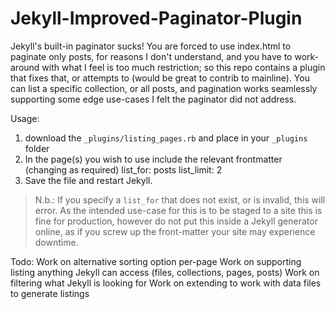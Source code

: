 # Jekyll-Improved-Paginator-Plugin
Jekyll's built-in paginator sucks! You are forced to use index.html to paginate only posts, for reasons I don't understand, and you have to work-around with what I feel is too much restriction; so this repo contains a plugin that fixes that, or attempts to (would be great to contrib to mainline). You can list a specific collection, or all posts, and pagination works seamlessly supporting some edge use-cases I felt the paginator did not address.

Usage:
 1. download the `_plugins/listing_pages.rb` and place in your `_plugins` folder
 2. In the page(s) you wish to use include the relevant frontmatter (changing as required)
    list_for: posts
    list_limit: 2
 3. Save the file and restart Jekyll.

 > N.b.: If you specify a `list_for` that does not exist, or is invalid, this will error. As the intended use-case for this is to be staged to a site this is fine for production, however do not put this inside a Jekyll generator online, as if you screw up the front-matter your site may experience downtime.

Todo:
Work on alternative sorting option per-page
Work on supporting listing anything Jekyll can access (files, collections, pages, posts)
Work on filtering what Jekyll is looking for
Work on extending to work with data files to generate listings
 
